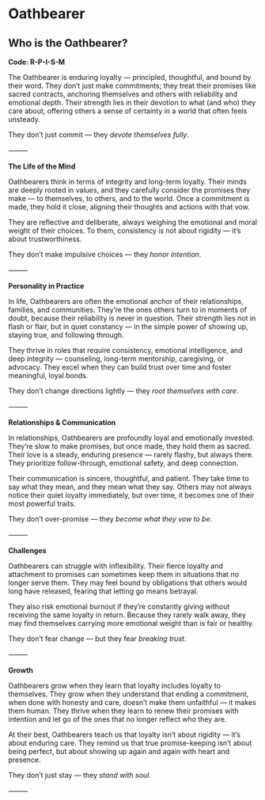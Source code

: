 # Oathbearer
## Who is the Oathbearer?
**Code: R-P-I-S-M**

The Oathbearer is enduring loyalty — principled, thoughtful, and bound by their word. They don’t just make commitments; they treat their promises like sacred contracts, anchoring themselves and others with reliability and emotional depth. Their strength lies in their devotion to what (and who) they care about, offering others a sense of certainty in a world that often feels unsteady.

They don’t just commit — they *devote themselves fully*.

⸻

**The Life of the Mind**

Oathbearers think in terms of integrity and long-term loyalty. Their minds are deeply rooted in values, and they carefully consider the promises they make — to themselves, to others, and to the world. Once a commitment is made, they hold it close, aligning their thoughts and actions with that vow.

They are reflective and deliberate, always weighing the emotional and moral weight of their choices. To them, consistency is not about rigidity — it’s about trustworthiness.

They don’t make impulsive choices — they *honor intention*.

⸻

**Personality in Practice**

In life, Oathbearers are often the emotional anchor of their relationships, families, and communities. They’re the ones others turn to in moments of doubt, because their reliability is never in question. Their strength lies not in flash or flair, but in quiet constancy — in the simple power of showing up, staying true, and following through.

They thrive in roles that require consistency, emotional intelligence, and deep integrity — counseling, long-term mentorship, caregiving, or advocacy. They excel when they can build trust over time and foster meaningful, loyal bonds.

They don’t change directions lightly — they *root themselves with care*.

⸻

**Relationships & Communication**

In relationships, Oathbearers are profoundly loyal and emotionally invested. They’re slow to make promises, but once made, they hold them as sacred. Their love is a steady, enduring presence — rarely flashy, but always there. They prioritize follow-through, emotional safety, and deep connection.

Their communication is sincere, thoughtful, and patient. They take time to say what they mean, and they mean what they say. Others may not always notice their quiet loyalty immediately, but over time, it becomes one of their most powerful traits.

They don’t over-promise — they *become what they vow to be*.

⸻

**Challenges**

Oathbearers can struggle with inflexibility. Their fierce loyalty and attachment to promises can sometimes keep them in situations that no longer serve them. They may feel bound by obligations that others would long have released, fearing that letting go means betrayal.

They also risk emotional burnout if they’re constantly giving without receiving the same loyalty in return. Because they rarely walk away, they may find themselves carrying more emotional weight than is fair or healthy.

They don’t fear change — but they fear *breaking trust*.

⸻

**Growth**

Oathbearers grow when they learn that loyalty includes loyalty to themselves. They grow when they understand that ending a commitment, when done with honesty and care, doesn’t make them unfaithful — it makes them human. They thrive when they learn to renew their promises with intention and let go of the ones that no longer reflect who they are.

At their best, Oathbearers teach us that loyalty isn’t about rigidity — it’s about enduring care. They remind us that true promise-keeping isn’t about being perfect, but about showing up again and again with heart and presence.

They don’t just stay — they *stand with soul*.

⸻
